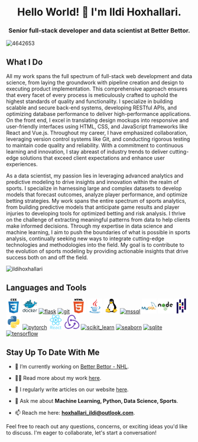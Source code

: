 <h1 align="center">Hello World! 👋 I'm Ildi Hoxhallari.</h1>
<h3 align="center">Senior full-stack developer and data scientist at Better Bettor.</h3>

![4642653](https://github.com/IldiHoxhallari/IldiHoxhallari/assets/112041644/99a1b0fc-a05a-4bd9-9563-d9557970fe2e)

## What I Do
All my work spans the full spectrum of full-stack web development and data science, from laying the groundwork with pipeline creation and design to executing product implementation. This comprehensive approach ensures that every facet of every process is meticulously crafted to uphold the highest standards of quality and functionality. I specialize in building scalable and secure back-end systems, developing RESTful APIs, and optimizing database performance to deliver high-performance applications. On the front end, I excel in translating design mockups into responsive and user-friendly interfaces using HTML, CSS, and JavaScript frameworks like React and Vue.js. Throughout my career, I have emphasized collaboration, leveraging version control systems like Git, and conducting rigorous testing to maintain code quality and reliability. With a commitment to continuous learning and innovation, I stay abreast of industry trends to deliver cutting-edge solutions that exceed client expectations and enhance user experiences. 

As a data scientist, my passion lies in leveraging advanced analytics and predictive modeling to drive insights and innovation within the realm of sports. I specialize in harnessing large and complex datasets to develop models that forecast outcomes, analyze player performance, and optimize betting strategies. My work spans the entire spectrum of sports analytics, from building predictive models that anticipate game results and player injuries to developing tools for optimized betting and risk analysis. I thrive on the challenge of extracting meaningful patterns from data to help clients make informed decisions. Through my expertise in data science and machine learning, I aim to push the boundaries of what is possible in sports analysis, continually seeking new ways to integrate cutting-edge technologies and methodologies into the field. My goal is to contribute to the evolution of sports modeling by providing actionable insights that drive success both on and off the field.

<p align="left"> <img src="https://komarev.com/ghpvc/?username=ildihoxhallari&label=Profile%20views&color=0e75b6&style=flat" alt="ildihoxhallari" /> </p>

## Languages and Tools
<p align="left">
  <a href="https://www.w3schools.com/css/" target="_blank" rel="noreferrer"> <img src="https://raw.githubusercontent.com/devicons/devicon/master/icons/css3/css3-original-wordmark.svg" alt="css3" width="40" height="40"/></a>
  <a href="https://www.docker.com/" target="_blank" rel="noreferrer"> <img src="https://raw.githubusercontent.com/devicons/devicon/master/icons/docker/docker-original-wordmark.svg" alt="docker" width="40" height="40"/></a>
  <a href="https://flask.palletsprojects.com/" target="_blank" rel="noreferrer"> <img src="https://www.vectorlogo.zone/logos/pocoo_flask/pocoo_flask-icon.svg" alt="flask" width="40" height="40"/></a> 
  <a href="https://git-scm.com/" target="_blank" rel="noreferrer"> <img src="https://www.vectorlogo.zone/logos/git-scm/git-scm-icon.svg" alt="git" width="40" height="40"/></a>
  <a href="https://www.w3.org/html/" target="_blank" rel="noreferrer"> <img src="https://raw.githubusercontent.com/devicons/devicon/master/icons/html5/html5-original-wordmark.svg" alt="html5" width="40" height="40"/></a> 
  <a href="https://www.java.com" target="_blank" rel="noreferrer"> <img src="https://raw.githubusercontent.com/devicons/devicon/master/icons/java/java-original.svg" alt="java" width="40" height="40"/></a>
  <a href="https://www.linux.org/" target="_blank" rel="noreferrer"> <img src="https://raw.githubusercontent.com/devicons/devicon/master/icons/linux/linux-original.svg" alt="linux" width="40" height="40"/></a>
  <a href="https://www.microsoft.com/en-us/sql-server" target="_blank" rel="noreferrer"> <img src="https://www.svgrepo.com/show/303229/microsoft-sql-server-logo.svg" alt="mssql" width="40" height="40"/></a>
  <a href="https://www.mysql.com/" target="_blank" rel="noreferrer"> <img src="https://raw.githubusercontent.com/devicons/devicon/master/icons/mysql/mysql-original-wordmark.svg" alt="mysql" width="40" height="40"/></a>
  <a href="https://nodejs.org" target="_blank" rel="noreferrer"> <img src="https://raw.githubusercontent.com/devicons/devicon/master/icons/nodejs/nodejs-original-wordmark.svg" alt="nodejs" width="40" height="40"/></a>
  <a href="https://pandas.pydata.org/" target="_blank" rel="noreferrer"> <img src="https://raw.githubusercontent.com/devicons/devicon/2ae2a900d2f041da66e950e4d48052658d850630/icons/pandas/pandas-original.svg" alt="pandas" width="40" height="40"/></a>
  <a href="https://www.python.org" target="_blank" rel="noreferrer"> <img src="https://raw.githubusercontent.com/devicons/devicon/master/icons/python/python-original.svg" alt="python" width="40" height="40"/></a>
  <a href="https://pytorch.org/" target="_blank" rel="noreferrer"> <img src="https://www.vectorlogo.zone/logos/pytorch/pytorch-icon.svg" alt="pytorch" width="40" height="40"/></a>
  <a href="https://reactjs.org/" target="_blank" rel="noreferrer"> <img src="https://raw.githubusercontent.com/devicons/devicon/master/icons/react/react-original-wordmark.svg" alt="react" width="40" height="40"/></a>
  <a href="https://redux.js.org" target="_blank" rel="noreferrer"> <img src="https://raw.githubusercontent.com/devicons/devicon/master/icons/redux/redux-original.svg" alt="redux" width="40" height="40"/></a>
  <a href="https://scikit-learn.org/" target="_blank" rel="noreferrer"> <img src="https://upload.wikimedia.org/wikipedia/commons/0/05/Scikit_learn_logo_small.svg" alt="scikit_learn" width="40" height="40"/></a> 
  <a href="https://seaborn.pydata.org/" target="_blank" rel="noreferrer"> <img src="https://seaborn.pydata.org/_images/logo-mark-lightbg.svg" alt="seaborn" width="40" height="40"/></a> 
  <a href="https://www.sqlite.org/" target="_blank" rel="noreferrer"> <img src="https://www.vectorlogo.zone/logos/sqlite/sqlite-icon.svg" alt="sqlite" width="40" height="40"/></a>
  <a href="https://www.tensorflow.org" target="_blank" rel="noreferrer"> <img src="https://www.vectorlogo.zone/logos/tensorflow/tensorflow-icon.svg" alt="tensorflow" width="40" height="40"/></a>
</p>

## Stay Up To Date With Me


- 🔭 I’m currently working on [Better Bettor - NHL](http://betterbettorpicks.github.io).

- 👨‍💻 Read more about my work [here](http://betterbettorpicks.github.io).

- 📝 I regularly write articles on our website [here](http://betterbettorpicks.github.io).

- 💬 Ask me about **Machine Learning, Python, Data Science, Sports**.

- 📫 Reach me here: **hoxhallari_ildi@outlook.com**.

Feel free to reach out any questions, concerns, or exciting ideas you'd like to discuss. I'm eager to collaborate, let's start a conversation!

